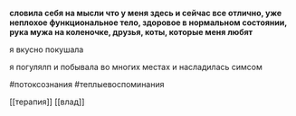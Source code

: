 **словила себя на мысли что у меня здесь и сейчас все отлично, уже неплохое функциональное тело, здоровое в нормальном состоянии, рука мужа на коленочке, друзья, коты, которые меня любят**

я вкусно покушала

я погулялп и побывала во многих местах и насладилась симсом

#потоксознания #теплыевоспоминания 

[[терапия]] [[влад]]
